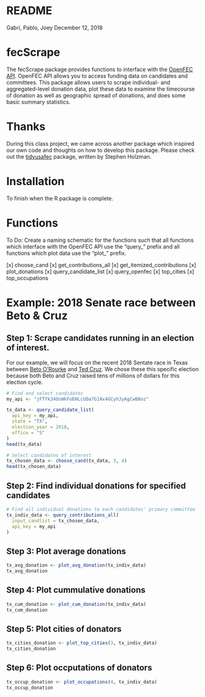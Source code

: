 README
================
Gabri, Pablo, Joey
December 12, 2018

# fecScrape

The fecScrape package provides functions to interface with the [OpenFEC
API](https://api.open.fec.gov/developers/). OpenFEC API allows you to
access funding data on candidates and committees. This package allows
users to scrape individual- and aggregated-level donation data, plot
these data to examine the timecourse of donation as well as geographic
spread of donations, and does some basic summary statistics.

# Thanks

During this class project, we came across another package which inspired
our own code and thoughts on how to develop this package. Please check
out the [tidyusafec](https://github.com/stephenholzman/tidyusafec)
package, written by Stephen Holzman.

# Installation

To finish when the R package is complete.

# Functions

To Do: Create a naming schematic for the functions such that all
functions which interface with the OpenFEC API use the “query\_” prefix
and all functions which plot data use the “plot\_” prefix.

\[x\] choose\_cand \[x\] get\_contributions\_all \[x\]
get\_itemized\_contributions \[x\] plot\_donations \[x\]
query\_candidate\_list \[x\] query\_openfec \[x\] top\_cities \[x\]
top\_occupations

# Example: 2018 Senate race between Beto & Cruz

## Step 1: Scrape candidates running in an election of interest.

For our example, we will focus on the recent 2018 Sentate race in Texas
between [Beto O’Rourke](https://betofortexas.com) and [Ted
Cruz](https://www.cruz.senate.gov). We chose these this specific
election because both Beto and Cruz raised tens of millions of dollars
for this election cycle.

``` r
# Find and select candidates
my_api <- "jFTYk34OsWkFoEHLcUDa7G1Ax4GCyhJyAgCwB8oz"

tx_data <- query_candidate_list(
  api_key = my_api, 
  state = "TX", 
  election_year = 2018, 
  office = "S"
)
head(tx_data)

# Select candidates of interest
tx_chosen_data <- choose_cand(tx_data, 3, 4)
head(tx_chosen_data)
```

## Step 2: Find individual donations for specified candidates

``` r
# Find all individual donations to each candidates' primary committee
tx_indiv_data <- query_contributions_all(
  input_candlist = tx_chosen_data, 
  api_key = my_api
)
```

## Step 3: Plot average donations

``` r
tx_avg_donation <- plot_avg_donation(tx_indiv_data)
tx_avg_donation
```

## Step 4: Plot cummulative donations

``` r
tx_cum_donation <- plot_cum_donation(tx_indiv_data)
tx_cum_donation
```

## Step 5: Plot cities of donators

``` r
tx_cities_donation <- plot_top_cities(3, tx_indiv_data)
tx_cities_donation
```

## Step 6: Plot occputations of donators

``` r
tx_occup_donation <- plot_occupations(4, tx_indiv_data)
tx_occup_donation
```
